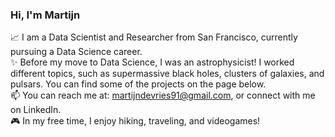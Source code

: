 ### Hi, I'm Martijn

📈 I am a Data Scientist and Researcher from San Francisco, currently pursuing a Data Science career. <br>
✨ Before my move to Data Science, I was an astrophysicist! I worked different topics, such as supermassive black holes, clusters of galaxies, and pulsars. You can find some of the projects on the page below. <br>
📫 You can reach me at: martijndevries91@gmail.com, or connect with me on LinkedIn. <br>
🎮 In my free time, I enjoy hiking, traveling, and videogames! <br>

<!--
**martijndevries/martijndevries** is a ✨ _special_ ✨ repository because its `README.md` (this file) appears on your GitHub profile.

Here are some ideas to get you started:

- 🔭 I’m currently working on ...
- 🌱 I’m currently learning ...
- 👯 I’m looking to collaborate on ...
- 🤔 I’m looking for help with ...
- 💬 Ask me about ...
- 📫 How to reach me: ...
- 😄 Pronouns: ...
- ⚡ Fun fact: ...
-->
